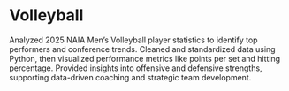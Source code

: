 # Volleyball
Analyzed 2025 NAIA Men’s Volleyball player statistics to identify top performers and conference trends. Cleaned and standardized data using Python, then visualized performance metrics like points per set and hitting percentage. Provided insights into offensive and defensive strengths, supporting data-driven coaching and strategic team development.
